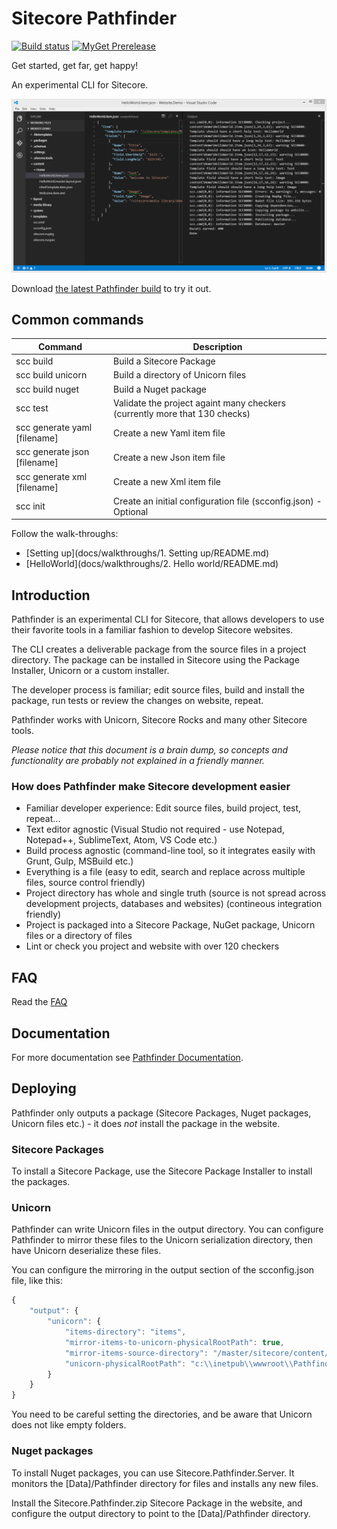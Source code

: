 # Sitecore Pathfinder

[![Build status](https://ci.appveyor.com/api/projects/status/21a8xc3s80mcic81?svg=true)](https://ci.appveyor.com/project/JakobChristensen/sitecore-pathfinder) [![MyGet Prerelease](https://img.shields.io/myget/sitecore-pathfinder/vpre/Sitecore.Pathfinder.svg?label=version)](https://www.myget.org/feed/sitecore-pathfinder/package/nuget/Sitecore.Pathfinder) 

Get started, get far, get happy!

An experimental CLI for Sitecore.

![Pathfinder](docs/img/SitecorePathfinder.png)
 
Download [the latest Pathfinder build](https://github.com/JakobChristensen/Sitecore.Pathfinder/releases) to 
try it out.

## Common commands 

Command | Description
------- | -----------
scc build | Build a Sitecore Package
scc build unicorn | Build a directory of Unicorn files
scc build nuget | Build a Nuget package
scc test | Validate the project againt many checkers (currently more that 130 checks)
scc generate yaml [filename] | Create a new Yaml item file
scc generate json [filename] | Create a new Json item file
scc generate xml [filename] | Create a new Xml item file
scc init | Create an initial configuration file (scconfig.json) - Optional

Follow the walk-throughs:

* [Setting up](docs/walkthroughs/1. Setting up/README.md)
* [HelloWorld](docs/walkthroughs/2. Hello world/README.md)

## Introduction
Pathfinder is an experimental CLI for Sitecore, that allows developers to use their favorite tools 
in a familiar fashion to develop Sitecore websites.

The CLI creates a deliverable package from the source files in a project directory. The package can
be installed in Sitecore using the Package Installer, Unicorn or a custom installer.

The developer process is familiar; edit source files, build and install the package, run tests or review the 
changes on website, repeat.

Pathfinder works with Unicorn, Sitecore Rocks and many other Sitecore tools.

_Please notice that this document is a brain dump, so concepts and functionality are probably not explained 
in a friendly manner._

### How does Pathfinder make Sitecore development easier
* Familiar developer experience: Edit source files, build project, test, repeat...
* Text editor agnostic (Visual Studio not required - use Notepad, Notepad++, SublimeText, Atom, VS Code etc.)
* Build process agnostic (command-line tool, so it integrates easily with Grunt, Gulp, MSBuild etc.)
* Everything is a file (easy to edit, search and replace across multiple files, source control friendly)
* Project directory has whole and single truth (source is not spread across development projects, databases and websites) (contineous integration friendly) 
* Project is packaged into a Sitecore Package, NuGet package, Unicorn files or a directory of files
* Lint or check you project and website with over 120 checkers

## FAQ
Read the [FAQ](FAQ.md)

## Documentation
For more documentation see [Pathfinder Documentation](docs/README.md).

## Deploying
Pathfinder only outputs a package (Sitecore Packages, Nuget packages, Unicorn files etc.) - 
it does *not* install the package in the website.

### Sitecore Packages
To install a Sitecore Package, use the Sitecore Package Installer to install the packages.

### Unicorn
Pathfinder can write Unicorn files in the output directory. You can configure Pathfinder to mirror these
files to the Unicorn serialization directory, then have Unicorn deserialize these files.

You can configure the mirroring in the output section of the scconfig.json file, like this:

```js
{
    "output": {
        "unicorn": {
            "items-directory": "items",
            "mirror-items-to-unicorn-physicalRootPath": true,
            "mirror-items-source-directory": "/master/sitecore/content/Home",
            "unicorn-physicalRootPath": "c:\\inetpub\\wwwroot\\Pathfinder\\Data\\Unicorn\\items\\Home"
        }
    }
}
```

You need to be careful setting the directories, and be aware that Unicorn does not like empty folders.

### Nuget packages
To install Nuget packages, you can use Sitecore.Pathfinder.Server. It monitors the [Data]/Pathfinder
directory for files and installs any new files.

Install the Sitecore.Pathfinder.zip Sitecore Package in the website, and configure the output
directory to point to the [Data]/Pathfinder directory. 